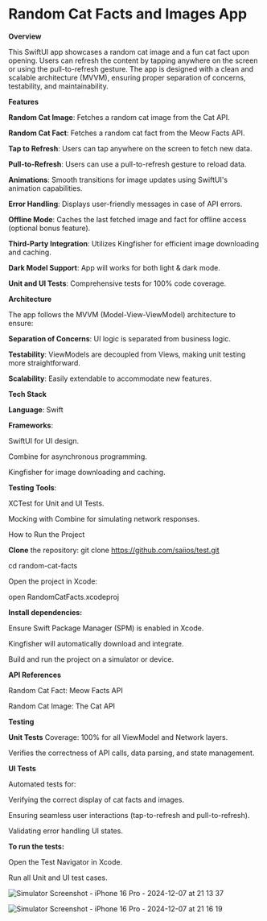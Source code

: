 # Random Cat Facts and Images App

**Overview**

This SwiftUI app showcases a random cat image and a fun cat fact upon opening. Users can refresh the content by tapping anywhere on the screen or using the pull-to-refresh gesture. The app is designed with a clean and scalable architecture (MVVM), ensuring proper separation of concerns, testability, and maintainability.



**Features**

**Random Cat Image**: Fetches a random cat image from the Cat API.

**Random Cat Fact**: Fetches a random cat fact from the Meow Facts API.

**Tap to Refresh**: Users can tap anywhere on the screen to fetch new data.

**Pull-to-Refresh**: Users can use a pull-to-refresh gesture to reload data.

**Animations**: Smooth transitions for image updates using SwiftUI's animation capabilities.

**Error Handling**: Displays user-friendly messages in case of API errors.

**Offline Mode**: Caches the last fetched image and fact for offline access (optional bonus feature).

**Third-Party Integration**: Utilizes Kingfisher for efficient image downloading and caching.

**Dark Model Support**: App will works for both light & dark mode.

**Unit and UI Tests**: Comprehensive tests for 100% code coverage.



**Architecture**

The app follows the MVVM (Model-View-ViewModel) architecture to ensure:

**Separation of Concerns**: UI logic is separated from business logic.

**Testability**: ViewModels are decoupled from Views, making unit testing more straightforward.

**Scalability**: Easily extendable to accommodate new features.



**Tech Stack**

**Language**: Swift

**Frameworks**:

SwiftUI for UI design.

Combine for asynchronous programming.

Kingfisher for image downloading and caching.



**Testing Tools**:

XCTest for Unit and UI Tests.

Mocking with Combine for simulating network responses.

How to Run the Project

**Clone** the repository:
  git clone https://github.com/saiios/test.git
  
cd random-cat-facts

Open the project in Xcode:

open RandomCatFacts.xcodeproj



**Install dependencies:**

Ensure Swift Package Manager (SPM) is enabled in Xcode.

Kingfisher will automatically download and integrate.

Build and run the project on a simulator or device.



**API References**

Random Cat Fact: Meow Facts API

Random Cat Image: The Cat API



**Testing**

**Unit Tests**
Coverage: 100% for all ViewModel and Network layers.

Verifies the correctness of API calls, data parsing, and state management.

**UI Tests**

Automated tests for:

Verifying the correct display of cat facts and images.

Ensuring seamless user interactions (tap-to-refresh and pull-to-refresh).

Validating error handling UI states.



**To run the tests:**

Open the Test Navigator in Xcode.

Run all Unit and UI test cases.

![Simulator Screenshot - iPhone 16 Pro - 2024-12-07 at 21 13 37](https://github.com/user-attachments/assets/c58a76ba-e8ce-4fdb-8bfd-8c35e919c64d)

![Simulator Screenshot - iPhone 16 Pro - 2024-12-07 at 21 16 19](https://github.com/user-attachments/assets/baafc17f-fd18-4a40-a6fa-37936adeeb23)

